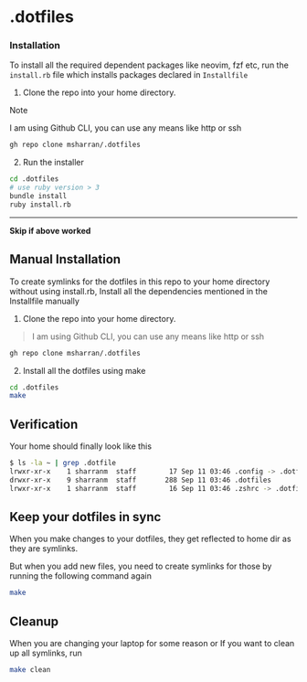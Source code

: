 # .dotfiles

### Installation

To install all the required dependent packages
like neovim, fzf etc, run the `install.rb`
file which installs packages declared in 
`Installfile`

1. Clone the repo into your home directory.

> [!NOTE]
> I am using Github CLI, you can use any means like http or ssh

```bash
gh repo clone msharran/.dotfiles
```

2. Run the installer

```bash
cd .dotfiles
# use ruby version > 3
bundle install
ruby install.rb
```

--- 

**Skip if above worked**

## Manual Installation 

To create symlinks for the dotfiles in this repo
to your home directory without using install.rb,
Install all the dependencies mentioned in the Installfile
manually

1. Clone the repo into your home directory.

> I am using Github CLI, you can use any means like http or ssh

```bash
gh repo clone msharran/.dotfiles
```

2. Install all the dotfiles using make

```bash
cd .dotfiles
make
```

## Verification

Your home should finally look like this

```bash
$ ls -la ~ | grep .dotfile
lrwxr-xr-x    1 sharranm  staff        17 Sep 11 03:46 .config -> .dotfiles/.config
drwxr-xr-x    9 sharranm  staff       288 Sep 11 03:46 .dotfiles
lrwxr-xr-x    1 sharranm  staff        16 Sep 11 03:46 .zshrc -> .dotfiles/.zshrc
```

## Keep your dotfiles in sync

When you make changes to your dotfiles, they get reflected to home dir
as they are symlinks.

But when you add new files, you need to create symlinks for those by 
running the following command again

```bash
make
```

## Cleanup

When you are changing your laptop for some reason or
If you want to clean up all symlinks, run

```bash
make clean
```
